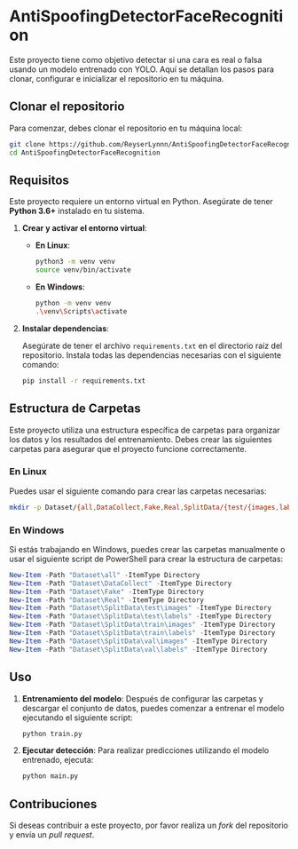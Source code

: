 # AntiSpoofingDetectorFaceRecognition

Este proyecto tiene como objetivo detectar si una cara es real o falsa usando un modelo entrenado con YOLO. Aquí se detallan los pasos para clonar, configurar e inicializar el repositorio en tu máquina.

## Clonar el repositorio

Para comenzar, debes clonar el repositorio en tu máquina local:

```bash
git clone https://github.com/ReyserLynnn/AntiSpoofingDetectorFaceRecognition.git
cd AntiSpoofingDetectorFaceRecognition
```

## Requisitos

Este proyecto requiere un entorno virtual en Python. Asegúrate de tener **Python 3.6+** instalado en tu sistema.

1. **Crear y activar el entorno virtual**:

   - **En Linux**:

     ```bash
     python3 -m venv venv
     source venv/bin/activate
     ```

   - **En Windows**:

     ```bash
     python -m venv venv
     .\venv\Scripts\activate
     ```

2. **Instalar dependencias**:

   Asegúrate de tener el archivo `requirements.txt` en el directorio raíz del repositorio. Instala todas las dependencias necesarias con el siguiente comando:

   ```bash
   pip install -r requirements.txt
   ```

## Estructura de Carpetas

Este proyecto utiliza una estructura específica de carpetas para organizar los datos y los resultados del entrenamiento. Debes crear las siguientes carpetas para asegurar que el proyecto funcione correctamente.

### **En Linux**

Puedes usar el siguiente comando para crear las carpetas necesarias:

```bash
mkdir -p Dataset/{all,DataCollect,Fake,Real,SplitData/{test/{images,labels},train/{images,labels},val/{images,labels}}}
```

### **En Windows**

Si estás trabajando en Windows, puedes crear las carpetas manualmente o usar el siguiente script de PowerShell para crear la estructura de carpetas:

```ps1
New-Item -Path "Dataset\all" -ItemType Directory
New-Item -Path "Dataset\DataCollect" -ItemType Directory
New-Item -Path "Dataset\Fake" -ItemType Directory
New-Item -Path "Dataset\Real" -ItemType Directory
New-Item -Path "Dataset\SplitData\test\images" -ItemType Directory
New-Item -Path "Dataset\SplitData\test\labels" -ItemType Directory
New-Item -Path "Dataset\SplitData\train\images" -ItemType Directory
New-Item -Path "Dataset\SplitData\train\labels" -ItemType Directory
New-Item -Path "Dataset\SplitData\val\images" -ItemType Directory
New-Item -Path "Dataset\SplitData\val\labels" -ItemType Directory
```

## Uso

1. **Entrenamiento del modelo**:
   Después de configurar las carpetas y descargar el conjunto de datos, puedes comenzar a entrenar el modelo ejecutando el siguiente script:

   ```bash
   python train.py
   ```

2. **Ejecutar detección**:
   Para realizar predicciones utilizando el modelo entrenado, ejecuta:

   ```bash
   python main.py
   ```

## Contribuciones

Si deseas contribuir a este proyecto, por favor realiza un *fork* del repositorio y envía un *pull request*.
